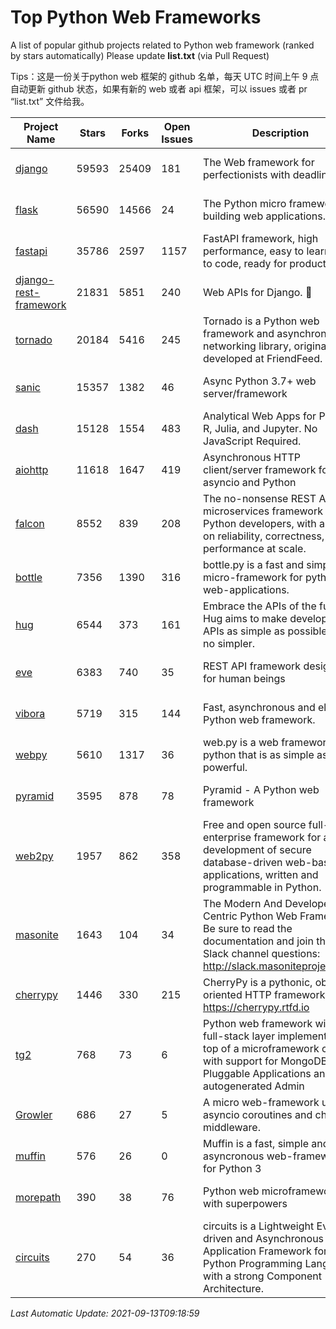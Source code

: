 # Top Python Web Frameworks
A list of popular github projects related to Python web framework (ranked by stars automatically)
Please update **list.txt** (via Pull Request)

Tips：这是一份关于python web 框架的 github 名单，每天 UTC 时间上午 9 点自动更新 github 状态，如果有新的 web 或者 api 框架，可以 issues 或者 pr “list.txt” 文件给我。

| Project Name | Stars | Forks | Open Issues | Description | Last Commit |
| ------------ | ----- | ----- | ----------- | ----------- | ----------- |
| [django](https://github.com/django/django) | 59593 | 25409 | 181 | The Web framework for perfectionists with deadlines. | 2021-09-13 06:50:16 |
| [flask](https://github.com/pallets/flask) | 56590 | 14566 | 24 | The Python micro framework for building web applications. | 2021-09-08 23:05:33 |
| [fastapi](https://github.com/tiangolo/fastapi) | 35786 | 2597 | 1157 | FastAPI framework, high performance, easy to learn, fast to code, ready for production | 2021-09-10 14:29:04 |
| [django-rest-framework](https://github.com/encode/django-rest-framework) | 21831 | 5851 | 240 | Web APIs for Django. 🎸 | 2021-09-10 13:45:06 |
| [tornado](https://github.com/tornadoweb/tornado) | 20184 | 5416 | 245 | Tornado is a Python web framework and asynchronous networking library, originally developed at FriendFeed. | 2021-08-26 18:53:13 |
| [sanic](https://github.com/sanic-org/sanic) | 15357 | 1382 | 46 | Async Python 3.7+ web server/framework | Build fast. Run fast. | 2021-09-12 19:02:59 |
| [dash](https://github.com/plotly/dash) | 15128 | 1554 | 483 | Analytical Web Apps for Python, R, Julia, and Jupyter. No JavaScript Required. | 2021-09-03 23:10:43 |
| [aiohttp](https://github.com/aio-libs/aiohttp) | 11618 | 1647 | 419 | Asynchronous HTTP client/server framework for asyncio and Python | 2021-09-08 03:05:08 |
| [falcon](https://github.com/falconry/falcon) | 8552 | 839 | 208 | The no-nonsense REST API and microservices framework for Python developers, with a focus on reliability, correctness, and performance at scale. | 2021-08-03 06:46:28 |
| [bottle](https://github.com/bottlepy/bottle) | 7356 | 1390 | 316 | bottle.py is a fast and simple micro-framework for python web-applications. | 2021-07-07 11:39:42 |
| [hug](https://github.com/hugapi/hug) | 6544 | 373 | 161 | Embrace the APIs of the future. Hug aims to make developing APIs as simple as possible, but no simpler. | 2020-08-10 05:07:26 |
| [eve](https://github.com/pyeve/eve) | 6383 | 740 | 35 | REST API framework designed for human beings | 2021-03-14 16:47:07 |
| [vibora](https://github.com/vibora-io/vibora) | 5719 | 315 | 144 | Fast, asynchronous and elegant Python web framework. | 2019-02-11 10:54:12 |
| [webpy](https://github.com/webpy/webpy) | 5610 | 1317 | 36 | web.py is a web framework for python that is as simple as it is powerful.  | 2021-09-02 01:55:31 |
| [pyramid](https://github.com/Pylons/pyramid) | 3595 | 878 | 78 | Pyramid - A Python web framework | 2021-03-15 06:21:30 |
| [web2py](https://github.com/web2py/web2py) | 1957 | 862 | 358 | Free and open source full-stack enterprise framework for agile development of secure database-driven web-based applications, written and programmable in Python. | 2021-06-26 20:08:50 |
| [masonite](https://github.com/MasoniteFramework/masonite) | 1643 | 104 | 34 | The Modern And Developer Centric Python Web Framework. Be sure to read the documentation and join the Slack channel questions: http://slack.masoniteproject.com | 2021-07-25 17:04:00 |
| [cherrypy](https://github.com/cherrypy/cherrypy) | 1446 | 330 | 215 | CherryPy is a pythonic, object-oriented HTTP framework.      https://cherrypy.rtfd.io | 2021-09-07 18:10:09 |
| [tg2](https://github.com/TurboGears/tg2) | 768 | 73 | 6 | Python web framework with full-stack layer implemented on top of a microframework core with support for MongoDB, Pluggable Applications and autogenerated Admin | 2021-05-26 09:26:31 |
| [Growler](https://github.com/pyGrowler/Growler) | 686 | 27 | 5 | A micro web-framework using asyncio coroutines and chained middleware. | 2020-03-08 07:51:41 |
| [muffin](https://github.com/klen/muffin) | 576 | 26 | 0 | Muffin is a fast, simple and asyncronous web-framework for Python 3 | 2021-09-10 20:15:12 |
| [morepath](https://github.com/morepath/morepath) | 390 | 38 | 76 | Python web microframework with superpowers | 2021-04-18 14:33:02 |
| [circuits](https://github.com/circuits/circuits) | 270 | 54 | 36 | circuits is a Lightweight Event driven and Asynchronous Application Framework for the Python Programming Language with a strong Component Architecture. | 2021-08-20 21:22:45 |

*Last Automatic Update: 2021-09-13T09:18:59*